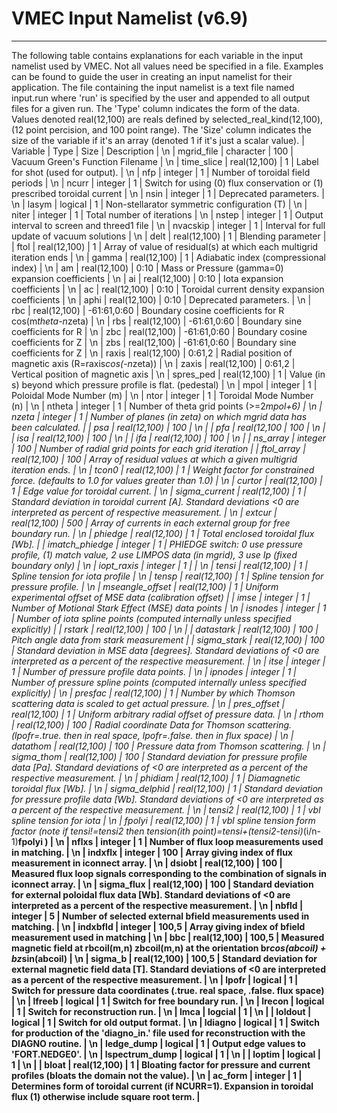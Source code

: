 VMEC Input Namelist (v6.9)
==========================

------------------------------------------------------------------------

The following table contains explanations for each variable in the input
namelist used by VMEC. Not all values need be specified in a file.
Examples can be found to guide the user in creating an input namelist
for their application. The file containing the input namelist is a text
file named input.run where 'run' is specified by the user and appended
to all output files for a given run. The 'Type' column indicates the
form of the data. Values denoted real(12,100) are reals defined by
selected_real_kind(12,100), (12 point percision, and 100 point range).
The 'Size' column indicates the size of the variable if it's an array
(denoted 1 if it's just a scalar value). | Variable | Type |
Size | Description | \n | mgrid_file | character | 100 |
Vacuum Green's Function Filename | \n | time_slice |
real(12,100) | 1 | Label for shot (used for output). | \n | nfp
| integer | 1 | Number of toroidal field periods | \n |
ncurr | integer | 1 | Switch for using (0) flux conservation or
(1) prescribed toroidal current | \n | nsin | integer | 1 |
Deprecated parameters. | \n | lasym | logical | 1 |
Non-stellarator symmetric configuration (T) | \n | niter | integer
| 1 | Total number of iterations | \n | nstep | integer |
1 | Output interval to screen and threed1 file | \n | nvacskip
| integer | 1 | Interval for full update of vacuum solutions
| \n | delt | real(12,100) | 1 | Blending parameter |
| ftol | real(12,100) | 1 | Array of value of residual(s) at
which each multigrid iteration ends | \n | gamma | real(12,100)
| 1 | Adiabatic index (compressional index) | \n | am |
real(12,100) | 0:10 | Mass or Pressure (gamma=0) expansion
coefficients | \n | ai | real(12,100) | 0:10 | Iota
expansion coefficients | \n | ac | real(12,100) | 0:10 |
Toroidal current density expansion coefficients | \n | aphi |
real(12,100) | 0:10 | Deprecated parameters. | \n | rbc |
real(12,100) | -61:61,0:60 | Boundary cosine coefficients for R
cos(m*theta-n*zeta) | \n | rbs | real(12,100) | -61:61,0:60
| Boundary sine coefficients for R | \n | zbc | real(12,100)
| -61:61,0:60 | Boundary cosine coefficients for Z | \n | zbs
| real(12,100) | -61:61,0:60 | Boundary sine coefficients for Z
| \n | raxis | real(12,100) | 0:61,2 | Radial position of
magnetic axis (R=raxis*cos(-n*zeta)) | \n | zaxis | real(12,100)
| 0:61,2 | Vertical position of magnetic axis | \n | spres_ped
| real(12,100) | 1 | Value (in s) beyond which pressure profile
is flat. (pedestal) | \n | mpol | integer | 1 | Poloidal
Mode Number (m) | \n | ntor | integer | 1 | Toroidal Mode
Number (n) | \n | ntheta | integer | 1 | Number of theta
grid points (\>=2*mpol+6) | \n | nzeta | integer | 1 |
Number of planes (in zeta) on which mgrid data has been calculated. |
| psa | real(12,100) | 100 | \n | | pfa | real(12,100
| 100 | \n | | isa | real(12,100) | 100 | \n | |
ifa | real(12,100) | 100 | \n | | ns_array | integer
| 100 | Number of radial grid points for each grid iteration |
| ftol_array | real(12,100) | 100 | Array of residual
values at which a given multigrid iteration ends. | \n | tcon0 |
real(12,100) | 1 | Weight factor for constrained force. (defaults
to 1.0 for values greater than 1.0) | \n | curtor | real(12,100)
| 1 | Edge value for toroidal current. | \n | sigma_current
| real(12,100) | 1 | Standard deviation in toroidal current
\[A\]. Standard deviations \<0 are interpreted as percent of respective
measurement. | \n | extcur | real(12,100) | 500 | Array of
currents in each external group for free boundary run. | \n | phiedge
| real(12,100) | 1 | Total enclosed toroidal flux \[Wb\]. |
| imatch_phiedge | integer | 1 | PHIEDGE switch: 0 use
pressure profile, (1) match value, 2 use LIMPOS data (in mgrid), 3 use
Ip (fixed boundary only) | \n | iopt_raxis | integer | 1 |
| \n | tensi | real(12,100) | 1 | Spline tension for iota
profile | \n | tensp | real(12,100) | 1 | Spline tension for
pressure profile. | \n | mseangle_offset | real(12,100) | 1
| Uniform experimental offset of MSE data (calibration offset) |
| imse | integer | 1 | Number of Motional Stark Effect (MSE)
data points | \n | isnodes | integer | 1 | Number of iota
spline points (computed internally unless specified explicitly) |
| rstark | real(12,100) | 100 | \n | | datastark |
real(12,100) | 100 | Pitch angle data from stark measurement |
| sigma_stark | real(12,100) | 100 | Standard deviation in
MSE data \[degrees\]. Standard deviations of \<0 are interpreted as a
percent of the respective measurement. | \n | itse | integer |
1 | Number of pressure profile data points. | \n | ipnodes |
integer | 1 | Number of pressure spline points (computed
internally unless specified explicitly) | \n | presfac |
real(12,100) | 1 | Number by which Thomson scattering data is
scaled to get actual pressure. | \n | pres_offset | real(12,100)
| 1 | Uniform arbitrary radial offset of pressure data. | \n |
rthom | real(12,100) | 100 | Radial coordinate Data for Thomson
scattering. (lpofr=.true. then in real space, lpofr=.false. then in flux
space) | \n | datathom | real(12,100) | 100 | Pressure data
from Thomson scattering. | \n | sigma_thom | real(12,100) |
100 | Standard deviation for pressure profile data \[Pa\]. Standard
deviations of \<0 are interpreted as a percent of the respective
measurement. | \n | phidiam | real(12,100) | 1 | Diamagnetic
toroidal flux \[Wb\]. | \n | sigma_delphid | real(12,100) | 1
| Standard deviation for pressure profile data \[Wb\]. Standard
deviations of \<0 are interpreted as a percent of the respective
measurement. | \n | tensi2 | real(12,100) | 1 | vbl spline
tension for iota | \n | fpolyi | real(12,100) | 1 | vbl
spline tension form factor (note if tensi!=tensi2 then tension(ith
point)=tensi+(tensi2-tensi)*(i/n-1)**fpolyi ) | \n | nflxs |
integer | 1 | Number of flux loop measurements used in matching.
| \n | indxflx | integer | 100 | Array giving index of flux
measurement in iconnect array. | \n | dsiobt | real(12,100) |
100 | Measured flux loop signals corresponding to the combination of
signals in iconnect array. | \n | sigma_flux | real(12,100) |
100 | Standard deviation for external poloidal flux data \[Wb\].
Standard deviations of \<0 are interpreted as a percent of the
respective measurement. | \n | nbfld | integer | 5 | Number
of selected external bfield measurements used in matching. | \n |
indxbfld | integer | 100,5 | Array giving index of bfield
measurement used in matching | \n | bbc | real(12,100) | 100,5
| Measured magnetic field at rbcoil(m,n) zbcoil(m,n) at the
orientation br*cos(abcoil) + bz*sin(abcoil) | \n | sigma_b |
real(12,100) | 100,5 | Standard deviation for external magnetic
field data \[T\]. Standard deviations of \<0 are interpreted as a
percent of the respective measurement. | \n | lpofr | logical |
1 | Switch for pressure data coordinates (.true. real space, .false.
flux space) | \n | lfreeb | logical | 1 | Switch for free
boundary run. | \n | lrecon | logical | 1 | Switch for
reconstruction run. | \n | lmca | logcial | 1 | \n | |
loldout | logical | 1 | Switch for old output format. | \n |
ldiagno | logical | 1 | Switch for production of the
'diagno_in.' file used for reconstruction with the DIAGNO routine.
| \n | ledge_dump | logical | 1 | Output edge values to
'FORT.NEDGE0'. | \n | lspectrum_dump | logical | 1 | \n |
| loptim | logical | 1 | \n | | bloat | real(12,100)
| 1 | Bloating factor for pressure and current profiles (bloats
the domain not the value). | \n | ac_form | integer | 1 |
Determines form of toroidal current (if NCURR=1). Expansion in toroidal
flux (1) otherwise include square root term. |**

